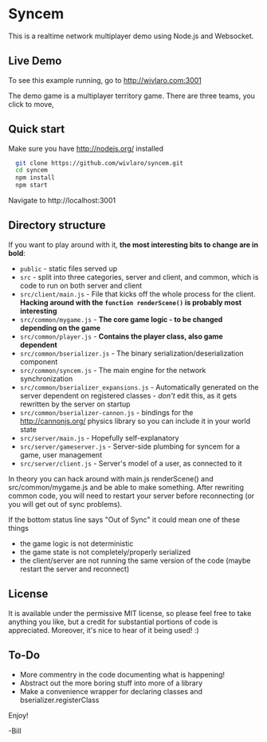Syncem
======

This is a realtime network multiplayer demo using Node.js and Websocket.

Live Demo
---------

To see this example running, go to http://wivlaro.com:3001

The demo game is a multiplayer territory game. There are three teams, you click to move, 

Quick start
-----------

Make sure you have http://nodejs.org/ installed

```bash
  git clone https://github.com/wivlaro/syncem.git
  cd syncem
  npm install
  npm start
```

Navigate to http://localhost:3001

Directory structure
-------------------

If you want to play around with it, **the most interesting bits to change are in bold**:

* `public` - static files served up
* `src` - split into three categories, server and client, and common, which is code to run on both server and client
* `src/client/main.js` - File that kicks off the whole process for the client. **Hacking around with the `function renderScene()` is probably most interesting**
* `src/common/mygame.js` - **The core game logic - to be changed depending on the game**
* `src/common/player.js` - **Contains the player class, also game dependent**
* `src/common/bserializer.js` - The binary serialization/deserialization component
* `src/common/syncem.js` - The main engine for the network synchronization
* `src/common/bserializer_expansions.js` - Automatically generated on the server dependent on registered classes - *don't* edit this, as it gets rewritten by the server on startup
* `src/common/bserializer-cannon.js` - bindings for the http://cannonjs.org/ physics library so you can include it in your world state
* `src/server/main.js` - Hopefully self-explanatory
* `src/server/gameserver.js` - Server-side plumbing for syncem for a game, user management
* `src/server/client.js` - Server's model of a user, as connected to it

In theory you can hack around with main.js renderScene() and src/common/mygame.js and be able to make something. After rewriting common code, you will need to restart your server before reconnecting (or you will get out of sync problems). 

If the bottom status line says "Out of Sync" it could mean one of these things
 * the game logic is not deterministic
 * the game state is not completely/properly serialized
 * the client/server are not running the same version of the code (maybe restart the server and reconnect)

License
-------

It is available under the permissive MIT license, so please feel free to take anything you like, but a credit for substantial portions of code is appreciated. Moreover, it's nice to hear of it being used! :)

To-Do
-----

 * More commentry in the code documenting what is happening!
 * Abstract out the more boring stuff into more of a library
 * Make a convenience wrapper for declaring classes and bserializer.registerClass

Enjoy!

-Bill
